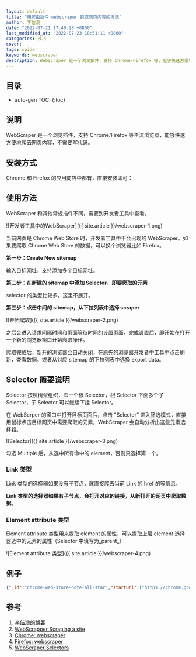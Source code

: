 ```yaml
---
layout: default
title: "用爬虫插件 webscraper 抓取网页内容的方法"
author: 李佶澳
date: "2022-07-21 17:40:28 +0800"
last_modified_at: "2022-07-23 18:51:11 +0800"
categories: 技巧
cover:
tags: spider
keywords: webscraper
description: WebScraper 是一个浏览插件，支持 Chrome/Firefox 等，能够快速方便地爬去网页内容，不需要写代码
---
```


## 目录

* auto-gen TOC:
{:toc}

## 说明

WebScraper 是一个浏览插件，支持 Chrome/Firefox 等主流浏览器，能够快速方便地爬去网页内容，不需要写代码。

## 安装方式

Chrome 和 Firefox 的应用商店中都有，直接安装即可：

## 使用方法

WebScraper 和其他常规插件不同，需要到开发者工具中查看，

![开发者工具中的WebScraper]({{ site.article }}/webscraper-1.png)

当前网页是 Chrome Web Store 时，开发者工具中不会出现的 WebScraper。如果要爬取 Chrome Web Store 的数据，可以换个浏览器比如 Firefox。

**第一步：Create New sitemap**

输入目标网址，支持添加多个目标网址。

**第二步：在新建的 sitemap 中添加 Selector，即要爬取的元素**

selector 的类型比较多，这里不展开。

**第三步：点击中间的 sitemap，从下拉列表中选择 scraper**

![开始爬取]({{ site.article }}/webscraper-2.png)

之后会进入请求间隔时间和页面等待时间的设置页面，完成设置后，即开始在打开一个新的浏览器窗口开始爬取操作。

爬取完成后，新开的浏览器会自动关闭，在原先的浏览器开发者中工具中点击刷新，查看数据。或者从对应 sitemap 的下拉列表中选择 export data。

## Selector 简要说明

Selector 按照树型组织，即一个根 Selector，根 Selector 下面多个子 Selector，子 Selector 可以继续下挂 Selector。

在 WebScrper 的窗口中打开目标页面后，点击 "Selector” 进入筛选模式，直接用鼠标点击目标网页中需要爬取的元素，WebScraper 会自动分析出这些元素选择器。

![Selector]({{ site.article }}/webscraper-3.png)

勾选 Multiple 后，从选中所有命中的 element，否则只选择第一个。

### Link 类型

Link 类型的选择器如果没有子节点，就直接爬去当前 Link 的 href 的等信息。

**Link 类型的选择器如果有子节点，会打开对应的链接，从新打开的网页中爬取数据。**

### Element attribute 类型

Element attribute 类型用来提取 element 的属性，可以提取上层 element 选择器选中的元素的属性（Selector 中填写为_parent_）

![Element attribute 类型]({{ site.article }}/webscraper-4.png)

## 例子

```json
{"_id":"chrome-web-store-note-all-star","startUrl":["https://chrome.google.com/webstore/search/note?_category=extensions"],"selectors":[{"id":"parent","parentSelectors":["_root"],"type":"SelectorElement","selector":"a.h-Ja-d-Ac","multiple":true,"delay":0},{"id":"Name","parentSelectors":["parent"],"type":"SelectorText","selector":"div.a-na-d-w","multiple":false,"delay":0,"regex":""},{"id":"ScoreUsers","parentSelectors":["parent"],"type":"SelectorText","selector":"div.nAtiRe","multiple":false,"delay":0,"regex":""},{"id":"Url","parentSelectors":["parent"],"type":"SelectorElementAttribute","selector":"_parent_","multiple":false,"delay":0,"extractAttribute":"href"},{"id":"WebSite","parentSelectors":["parent"],"type":"SelectorText","selector":"span.e-f-y","multiple":false,"delay":0,"regex":""},{"id":"Description","parentSelectors":["parent"],"type":"SelectorText","selector":"div.a-na-d-Oa","multiple":false,"delay":0,"regex":""},{"id":"Category","parentSelectors":["parent"],"type":"SelectorText","selector":"div.a-na-d-ea","multiple":false,"delay":0,"regex":""},{"id":"EnterLink","parentSelectors":["parent"],"type":"SelectorLink","selector":"_parent_","multiple":false,"delay":0},{"id":"UsersNum","parentSelectors":["EnterLink"],"type":"SelectorText","selector":"span.e-f-ih","multiple":false,"delay":0,"regex":""},{"id":"LastUpdateTime","parentSelectors":["EnterLink"],"type":"SelectorText","selector":"span.h-C-b-p-D-xh-hh","multiple":false,"delay":0,"regex":""},{"id":"Version","parentSelectors":["EnterLink"],"type":"SelectorText","selector":"span.h-C-b-p-D-md","multiple":false,"delay":0,"regex":""},{"id":"OverView","parentSelectors":["EnterLink"],"type":"SelectorText","selector":"pre","multiple":false,"delay":0,"regex":""},{"id":"ReviewsNum","parentSelectors":["EnterLink"],"type":"SelectorText","selector":"span.dc-db","multiple":false,"delay":0,"regex":""},{"id":"Stars","parentSelectors":["EnterLink"],"type":"SelectorElementAttribute","selector":"div.Y89Uic","multiple":false,"delay":0,"extractAttribute":"title"}]}
```

## 参考

1. [李佶澳的博客][1]
2. [WebScrapper Scraping a site][2]
3. [Chrome: webscraper][3]
4. [Firefox: webscraper][4]
5. [WebScraper Selectors][5]

[1]: https://www.lijiaocn.com "李佶澳的博客"
[2]: https://www.webscraper.io/documentation/scraping-a-site "WebScrapper Scraping a site"
[3]: https://chrome.google.com/webstore/detail/web-scraper-free-web-scra/jnhgnonknehpejjnehehllkliplmbmhn "Chrome: webscraper"
[4]: https://addons.mozilla.org/en-US/firefox/addon/web-scraper/?utm_source=addons.mozilla.org&utm_medium=referral&utm_content=search "Firefox: webscraper"
[5]: https://webscraper.io/documentation/selectors "WebScraper Selectors"
